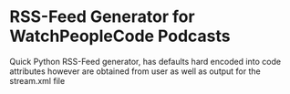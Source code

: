 # RSS-Feed Generator for WatchPeopleCode Podcasts

Quick Python RSS-Feed generator, has defaults hard encoded into code
<item> attributes however are obtained from user as well as output 
for the stream.xml file
